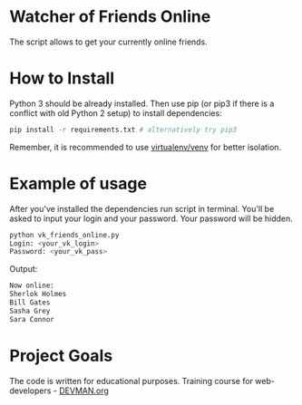 # Watcher of Friends Online

The script allows to get your currently online friends.

# How to Install

Python 3 should be already installed. 
Then use pip (or pip3 if there is a conflict with old Python 2 setup) to install dependencies:

```bash
pip install -r requirements.txt # alternatively try pip3
```
Remember, it is recommended to use [virtualenv/venv](https://devman.org/encyclopedia/pip/pip_virtualenv/) for better isolation.

# Example of usage

After you've installed the dependencies run script in terminal.
You'll be asked to input your login and your password. Your password will be hidden.

```bash
python vk_friends_online.py
Login: <your_vk_login>
Password: <your_vk_pass>
```
Output:
```bash
Now online:
Sherlok Holmes
Bill Gates
Sasha Grey
Sara Connor
```

# Project Goals

The code is written for educational purposes. Training course for web-developers - [DEVMAN.org](https://devman.org)

